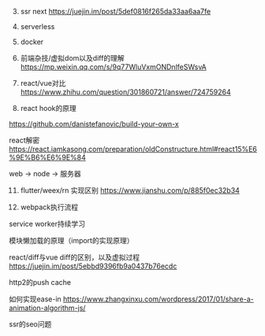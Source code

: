 3. ssr next https://juejin.im/post/5def0816f265da33aa6aa7fe

6. serverless

7. docker
 
8. 前端杂技/虚拟dom以及diff的理解
https://mp.weixin.qq.com/s/9q77WluVxmONDnlfeSWsvA

9. react/vue对比
https://www.zhihu.com/question/301860721/answer/724759264


10. react hook的原理

https://github.com/danistefanovic/build-your-own-x

react解密
https://react.iamkasong.com/preparation/oldConstructure.html#react15%E6%9E%B6%E6%9E%84

web -> node -> 服务器

11. flutter/weex/rn 实现区别
https://www.jianshu.com/p/885f0ec32b34

12. webpack执行流程

service worker持续学习

模块懒加载的原理（import的实现原理）

react/diff与vue diff的区别，以及虚拟过程
https://juejin.im/post/5ebbd9396fb9a0437b76ecdc

http2的push cache 

如何实现ease-in
https://www.zhangxinxu.com/wordpress/2017/01/share-a-animation-algorithm-js/



ssr的seo问题












